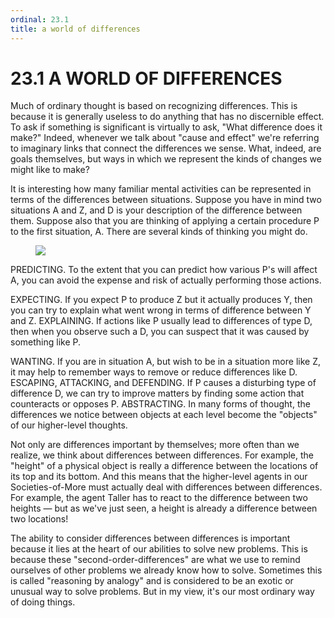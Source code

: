 ```yaml
---
ordinal: 23.1
title: a world of differences
---
```


# 23.1 A WORLD OF DIFFERENCES

Much of ordinary thought is based on recognizing differences. This is because it is generally useless to do anything that has no discernible effect. To ask if something is significant is virtually to ask, "What difference does it make?" Indeed, whenever we talk about "cause and effect" we're referring to imaginary links that connect the differences we sense. What, indeed, are goals themselves, but ways in which we represent the kinds of changes we might like to make?

It is interesting how many familiar mental activities can be represented in terms of the differences between situations. Suppose you have in mind two situations A and Z, and D is your description of the difference between them. Suppose also that you are thinking of applying a certain procedure P to the first situation, A. There are several kinds of thinking you might do.

<figure><img src="/images/ch23/23-1.png"></img></figure>
PREDICTING. To the extent that you can predict how various P's will affect A, you can avoid the expense and risk of actually performing those actions.

EXPECTING. If you expect P to produce Z but it actually produces Y, then you can try to explain what went wrong in terms of difference between Y and Z. EXPLAINING. If actions like P usually lead to differences of type D, then when you observe such a D, you can suspect that it was caused by something like P.

WANTING. If you are in situation A, but wish to be in a situation more like Z, it may help to remember ways to remove or reduce differences like D. ESCAPING, ATTACKING, and DEFENDING. If P causes a disturbing type of difference D, we can try to improve matters by finding some action that counteracts or opposes P. ABSTRACTING. In many forms of thought, the differences we notice between objects at each level become the "objects" of our higher-level thoughts.

Not only are differences important by themselves; more often than we realize, we think about differences between differences. For example, the "height" of a physical object is really a difference between the locations of its top and its bottom. And this means that the higher-level agents in our Societies-of-More must actually deal with differences between differences. For example, the agent Taller has to react to the difference between two heights &mdash; but as we've just seen, a height is already a difference between two locations!

The ability to consider differences between differences is important because it lies at the heart of our abilities to solve new problems. This is because these "second-order-differences" are what we use to remind ourselves of other problems we already know how to solve. Sometimes this is called "reasoning by analogy" and is considered to be an exotic or unusual way to solve problems. But in my view, it's our most ordinary way of doing things.
